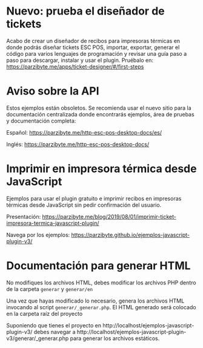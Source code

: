# Nuevo: prueba el diseñador de tickets

Acabo de crear un diseñador de recibos para impresoras térmicas en donde podrás diseñar tickets ESC POS, importar, exportar, generar el código para varios lenguajes de programación y revisar una guía paso a paso para descargar, instalar y usar el plugin. Pruébalo en: https://parzibyte.me/apps/ticket-designer/#/first-steps

# Aviso sobre la API
Estos ejemplos están obsoletos. Se recomienda
usar el nuevo sitio para la documentación centralizada donde
encontrarás ejemplos, área de pruebas y documentación completa:

Español: https://parzibyte.me/http-esc-pos-desktop-docs/es/

Inglés: https://parzibyte.me/http-esc-pos-desktop-docs/

# Imprimir en impresora térmica desde JavaScript

Ejemplos para usar el plugin gratuito e imprimir recibos en impresoras térmicas desde JavaScript sin pedir confirmación del usuario.

Presentación: https://parzibyte.me/blog/2019/08/01/imprimir-ticket-impresora-termica-javascript-plugin/

Navega por los ejemplos: https://parzibyte.github.io/ejemplos-javascript-plugin-v3/

# Documentación para generar HTML
No modifiques los archivos HTML, debes modificar los archivos PHP dentro de la carpeta `generar` y `generar/en`

Una vez que hayas modificado lo necesario, genera los archivos HTML invocando al script `generar/_generar.php`. El HTML generado será colocado en la carpeta raíz del proyecto

Suponiendo que tienes el proyecto en http://localhost/ejemplos-javascript-plugin-v3/ debes navegar a http://localhost/ejemplos-javascript-plugin-v3/generar/_generar.php para generar los archivos estáticos.